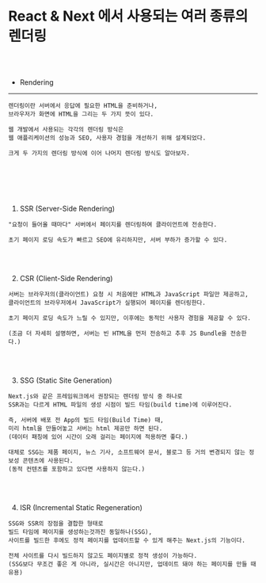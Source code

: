 # React & Next 에서 사용되는 여러 종류의 렌더링

<br />
<br />

* Rendering
---

```
렌더링이란 서버에서 응답에 필요한 HTML을 준비하거나,
브라우저가 화면에 HTML을 그리는 두 가지 뜻이 있다.

웹 개발에서 사용되는 각각의 렌더링 방식은
웹 애플리케이션의 성능과 SEO, 사용자 경험을 개선하기 위해 설계되었다.

크게 두 가지의 렌더링 방식에 이어 나머지 렌더링 방식도 알아보자.
```

<br />
<br />
<br />
<br />

1. SSR (Server-Side Rendering)

```
"요청이 들어올 때마다" 서버에서 페이지를 렌더링하여 클라이언트에 전송한다.

초기 페이지 로딩 속도가 빠르고 SEO에 유리하지만, 서버 부하가 증가할 수 있다.
```

<br />
<br />

2. CSR (Client-Side Rendering)

```
서버는 브라우저의(클라이언트) 요청 시 처음에만 HTML과 JavaScript 파일만 제공하고,
클라이언트의 브라우저에서 JavaScript가 실행되어 페이지를 렌더링한다.

초기 페이지 로딩 속도가 느릴 수 있지만, 이후에는 동적인 사용자 경험을 제공할 수 있다.

(조금 더 자세히 설명하면, 서버는 빈 HTML을 먼저 전송하고 추후 JS Bundle을 전송한다.)
```

<br />
<br />

3. SSG (Static Site Generation)

```
Next.js와 같은 프레임워크에서 권장되는 렌더링 방식 중 하나로
SSR과는 다르게 HTML 파일의 생성 시점이 빌드 타임(build time)에 이루어진다.

즉, 서버에 배포 전 App의 빌드 타임(Build Time) 때,
미리 html을 만들어놓고 서버는 html 제공만 하면 된다.
(데이터 패칭에 있어 시간이 오래 걸리는 페이지에 적용하면 좋다.)

대체로 SSG는 제품 페이지, 뉴스 기사, 소프트웨어 문서, 블로그 등 거의 변경되지 않는 정보성 콘텐츠에 사용된다.
(동적 컨텐츠를 포함하고 있다면 사용하지 않는다.)
```

<br />
<br />

4. ISR (Incremental Static Regeneration)

```
SSG와 SSR의 장점을 결합한 형태로
빌드 타임에 페이지를 생성하는것까진 동일하나(SSG),
사이트를 빌드한 후에도 정적 페이지를 업데이트할 수 있게 해주는 Next.js의 기능이다.

전체 사이트를 다시 빌드하지 않고도 페이지별로 정적 생성이 가능하다.
(SSG보다 무조건 좋은 게 아니라, 실시간은 아니지만, 업데이트 돼야 하는 페이지를 만들 때 유용)
```
